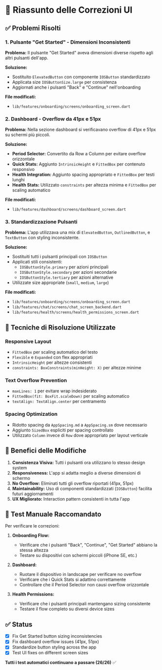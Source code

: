 # 🎨 Riassunto delle Correzioni UI

## ✅ Problemi Risolti

### 1. **Pulsante "Get Started" - Dimensioni Inconsistenti** 
**Problema:** Il pulsante "Get Started" aveva dimensioni diverse rispetto agli altri pulsanti dell'app.

**Soluzione:** 
- Sostituito `ElevatedButton` con componente `IOSButton` standardizzato
- Applicata size `IOSButtonSize.large` per consistenza
- Aggiornati anche i pulsanti "Back" e "Continue" nell'onboarding

**File modificati:**
- `lib/features/onboarding/screens/onboarding_screen.dart`

### 2. **Dashboard - Overflow da 41px e 51px**
**Problema:** Nella sezione dashboard si verificavano overflow di 41px e 51px su schermi più piccoli.

**Soluzione:**
- **Period Selector:** Convertito da Row a Column per evitare overflow orizzontale
- **Quick Stats:** Aggiunto `IntrinsicHeight` e `FittedBox` per contenuto responsivo  
- **Health Integration:** Aggiunto spacing appropriato e `FittedBox` per testi lunghi
- **Health Stats:** Utilizzato `constraints` per altezza minima e `FittedBox` per scaling automatico

**File modificati:**
- `lib/features/dashboard/screens/dashboard_screen.dart`

### 3. **Standardizzazione Pulsanti**
**Problema:** L'app utilizzava una mix di `ElevatedButton`, `OutlinedButton`, e `TextButton` con styling inconsistente.

**Soluzione:**
- Sostituiti tutti i pulsanti principali con `IOSButton` 
- Applicati stili consistenti:
  - `IOSButtonStyle.primary` per azioni principali
  - `IOSButtonStyle.secondary` per azioni secondarie  
  - `IOSButtonStyle.tertiary` per azioni alternative
- Utilizzate size appropriate (`small`, `medium`, `large`)

**File modificati:**
- `lib/features/onboarding/screens/onboarding_screen.dart`
- `lib/features/chat/screens/chat_screen_backend.dart`
- `lib/features/health/screens/health_permissions_screen.dart`

## 🔧 Tecniche di Risoluzione Utilizzate

### **Responsive Layout**
- `FittedBox` per scaling automatico del testo
- `Flexible` e `Expanded` con flex appropriati
- `IntrinsicHeight` per altezze consistenti
- `constraints: BoxConstraints(minHeight: X)` per altezze minime

### **Text Overflow Prevention**
- `maxLines: 1` per evitare wrap indesiderato
- `FittedBox(fit: BoxFit.scaleDown)` per scaling automatico
- `textAlign: TextAlign.center` per centramento

### **Spacing Optimization**
- Ridotto spacing da `AppSpacing.md` a `AppSpacing.sm` dove necessario
- Aggiunto `SizedBox` espliciti per spacing controllato
- Utilizzato `Column` invece di `Row` dove appropriato per layout verticale

## 🎯 Benefici delle Modifiche

1. **Consistenza Visiva:** Tutti i pulsanti ora utilizzano lo stesso design system
2. **Responsiveness:** L'app si adatta meglio a diverse dimensioni di schermo
3. **No Overflow:** Eliminati tutti gli overflow riportati (41px, 51px)
4. **Maintainability:** Uso di componenti standardizzati (`IOSButton`) facilita futuri aggiornamenti
5. **UX Migliorato:** Interaction pattern consistenti in tutta l'app

## 📱 Test Manuale Raccomandato

Per verificare le correzioni:

1. **Onboarding Flow:**
   - Verificare che i pulsanti "Back", "Continue", "Get Started" abbiano la stessa altezza
   - Testare su dispositivi con schermi piccoli (iPhone SE, etc.)

2. **Dashboard:**
   - Ruotare il dispositivo in landscape per verificare no overflow
   - Verificare che i Quick Stats si adattino correttamente
   - Controllare che il Period Selector non causi overflow orizzontale

3. **Health Permissions:**
   - Verificare che i pulsanti principali mantengano sizing consistente
   - Testare il flow completo su diversi device sizes

## ✅ Status

- [x] Fix Get Started button sizing inconsistencies
- [x] Fix dashboard overflow issues (41px, 51px)  
- [x] Standardize button styling across the app
- [x] Test UI fixes on different screen sizes

**Tutti i test automatici continuano a passare (26/26)** ✅